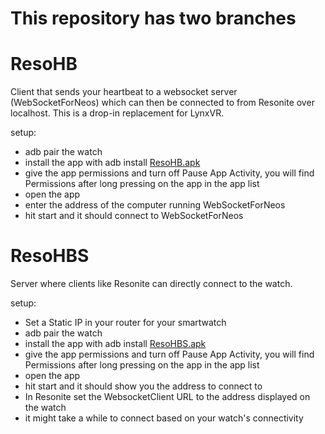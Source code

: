 # This repository has two branches


# ResoHB 
Client that sends your heartbeat to a websocket server (WebSocketForNeos)
which can then be connected to from Resonite over localhost.
This is a drop-in replacement for LynxVR.

setup:
- adb pair the watch
- install the app with adb install [ResoHB.apk](https://github.com/zahndy/ResoHB/releases/download/1.2.0/ResoHB_1.2.0.apk)
- give the app permissions and turn off Pause App Activity, you will find Permissions after long pressing on the app in the app list
- open the app
- enter the address of the computer running WebSocketForNeos
- hit start and it should connect to WebSocketForNeos

# ResoHBS 
Server where clients like Resonite can directly connect to the watch.

setup:
- Set a Static IP in your router for your smartwatch
- adb pair the watch
- install the app with adb install [ResoHBS.apk](https://github.com/zahndy/ResoHB/releases/download/1.2.0/ResoHBS_1.2.0.apk)
- give the app permissions and turn off Pause App Activity, you will find Permissions after long pressing on the app in the app list
- open the app 
- hit start and it should show you the address to connect to
- In Resonite set the WebsocketClient URL to the address displayed on the watch
- it might take a while to connect based on your watch's connectivity 
